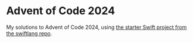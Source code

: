# Advent of Code 2024

My solutions to Advent of Code 2024, using [the starter Swift project from the swiftlang repo](https://github.com/swiftlang/swift-aoc-starter-example).